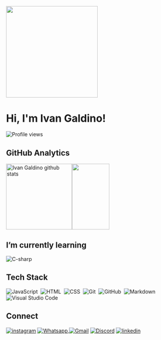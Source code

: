 ##

<img height="250em" src="https://grupoeasytech.com.br/wp-content/uploads/Artboard-1banner-blog.png"/>
<h1 align="left">Hi, I'm Ivan Galdino!</h1>
<p align="left"> <img src="https://komarev.com/ghpvc/?username=LordIPGo&color=red" alt="Profile views" /> </p>

## GitHub Analytics

<div>  
<img height="180px" src="https://github-readme-stats.vercel.app/api?username=LordIPG&show_icons=true&count_private=true&hide_border=false&title_color=6A5ACD&icon_color=6A5ACD&text_color=000000&bg_color=transparent" alt="Ivan Galdino github stats" /><img width="45%" height="180px" src="https://github-readme-stats.vercel.app/api/top-langs/?username=LordIPG&layout=compact&hide_border=false&title_color=6A5ACD&text_color=000000&bg_color=tranparent" />
</div>

## I’m currently learning

<div style="display: inline_block">
 <img align="center" src="https://img.shields.io/badge/-C Sharp-4F4F4F?style=flat&logo=Csharp&logoColor=228B22" alt="C-sharp"/>
</div>

## Tech Stack

![JavaScript](https://img.shields.io/badge/-JavaScript-4F4F4F?style=flat&logo=javascript)&nbsp;
![HTML](https://img.shields.io/badge/-HTML-4F4F4F?style=flat&logo=HTML5)&nbsp;
![CSS](https://img.shields.io/badge/-CSS-4F4F4F?style=flat&logo=CSS3&logoColor=1572B6)&nbsp;
![Git](https://img.shields.io/badge/-Git-4F4F4F?style=flat&logo=git)&nbsp;
![GitHub](https://img.shields.io/badge/-GitHub-4F4F4F?style=flat&logo=github)&nbsp;
![Markdown](https://img.shields.io/badge/-Markdown-4F4F4F?style=flat&logo=markdown)&nbsp;
![Visual Studio Code](https://img.shields.io/badge/-Visual%20Studio%20Code-4F4F4F?style=flat&logo=visual-studio-code&logoColor=007ACC)&nbsp;

## Connect

<a href="https://instagram.com/ivan_log?igshid=NGExMmI2YTkyZg==" target="_blank"><img align="center" src="https://img.shields.io/badge/-Instagram-4F4F4F?style=flat&logo=instagram" alt="instagram"/></a>
<a href="https://wa.me/5548996038880?text=Oi%2C+tudo+bem%3F" target="_blank"><img align="center" src="https://img.shields.io/badge/-Whatsapp-4F4F4F?style=flat&logo=Whatsapp" alt="Whatsapp"/>
<a href="mailto:vivamaisivangaldino@gmail.com" target="_blank"><img align="center" src="https://img.shields.io/badge/-Gmail-4F4F4F?style=flat&logo=Gmail" alt="Gmail"/></a>
<a href="" target="_blank"><img align="center" src="https://img.shields.io/badge/-Discord-4F4F4F?style=flat&logo=Discord" alt="Discord"/></a>
<a href="" target="_blank"><img align="center" src="https://img.shields.io/badge/-linkedin-4F4F4F?style=flat&logo=linkedin" alt="linkedin"/></a>

